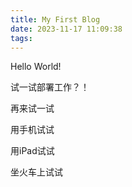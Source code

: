 ```yaml
---
title: My First Blog
date: 2023-11-17 11:09:38
tags:
---
```

Hello World!

试一试部署工作？！

再来试一试

用手机试试

用iPad试试

坐火车上试试
